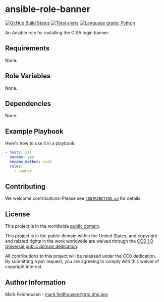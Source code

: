 # ansible-role-banner #

[![GitHub Build Status](https://github.com/cisagov/ansible-role-banner/workflows/build/badge.svg)](https://github.com/cisagov/ansible-role-banner/actions)
[![Total alerts](https://img.shields.io/lgtm/alerts/g/cisagov/ansible-role-banner.svg?logo=lgtm&logoWidth=18)](https://lgtm.com/projects/g/cisagov/ansible-role-banner/alerts/)
[![Language grade: Python](https://img.shields.io/lgtm/grade/python/g/cisagov/ansible-role-banner.svg?logo=lgtm&logoWidth=18)](https://lgtm.com/projects/g/cisagov/ansible-role-banner/context:python)

An Ansible role for installing the CISA login banner.

## Requirements ##

None.

## Role Variables ##

None.

<!--
| Variable | Description | Default | Required |
|----------|-------------|---------|----------|
| optional_variable | Describe its purpose. | `default_value` | No |
| required_variable | Describe its purpose. | n/a | Yes |
-->

## Dependencies ##

None.

## Example Playbook ##

Here's how to use it in a playbook:

```yaml
- hosts: all
  become: yes
  become_method: sudo
  roles:
    - banner
```

## Contributing ##

We welcome contributions!  Please see [`CONTRIBUTING.md`](CONTRIBUTING.md) for
details.

## License ##

This project is in the worldwide [public domain](LICENSE).

This project is in the public domain within the United States, and
copyright and related rights in the work worldwide are waived through
the [CC0 1.0 Universal public domain
dedication](https://creativecommons.org/publicdomain/zero/1.0/).

All contributions to this project will be released under the CC0
dedication. By submitting a pull request, you are agreeing to comply
with this waiver of copyright interest.

## Author Information ##

Mark Feldhousen - <mark.feldhousen@trio.dhs.gov>
